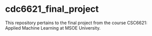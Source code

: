 # cdc6621_final_project
This repository pertains to the final project from the course CSC6621: Applied Machine Learning at MSOE University. 
